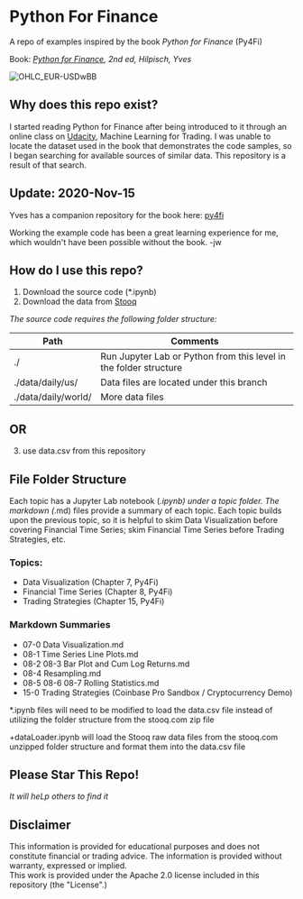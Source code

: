 # Python For Finance
A repo of examples inspired by the book *Python for Finance* (Py4Fi)

Book: *[Python for Finance](https://www.amazon.com/Python-Finance-Mastering-Data-Driven/dp/1492024333/ref=sr_1_3?crid=Q54A45DY5MHP&dchild=1&keywords=python+for+finance+by+yves+hilpisch&qid=1604860574&sprefix=python+for+finance+yves%2Caps%2C196&sr=8-3), 2nd ed, Hilpisch, Yves*

![OHLC_EUR-USDwBB](https://github.com/joe-wojniak/PythonForFinance/blob/main/Data%20Visualization/PFF_Ch7_Fig_7-27_OHLC_EUR-USDwBB.PNG)

## Why does this repo exist?

I started reading Python for Finance after being introduced to it through an online class on [Udacity](https://www.udacity.com/), Machine Learning for Trading.
I was unable to locate the dataset used in the book that demonstrates the code samples, so I began searching for available sources of similar data.
This repository is a result of that search.

## Update: 2020-Nov-15

Yves has a companion repository for the book here:  [py4fi](https://github.com/yhilpisch/py4fi)

Working the example code has been a great learning experience for me, which wouldn't have been possible without the book. -jw

## How do I use this repo?

1. Download the source code (*.ipynb)
2. Download the data from [Stooq](https://stooq.com/db/h/)

*The source code requires the following folder structure:*

| Path | Comments |
| --------- | -------- |
| ./ | Run Jupyter Lab or Python from this level in the folder structure |
| ./data/daily/us/ | Data files are located under this branch |
| ./data/daily/world/ | More data files |

## OR
3. use data.csv from this repository

## File Folder Structure
Each topic has a Jupyter Lab notebook (*.ipynb) under a topic folder.  The markdown (*.md) files provide a summary of each topic.  Each topic builds upon the previous topic, so it is helpful to skim Data Visualization before covering Financial Time Series; skim Financial Time Series before Trading Strategies, etc.

### Topics:
* Data Visualization (Chapter 7, Py4Fi)
* Financial Time Series (Chapter 8, Py4Fi)
* Trading Strategies (Chapter 15, Py4Fi)

### Markdown Summaries
* 07-0 Data Visualization.md
* 08-1 Time Series Line Plots.md
* 08-2 08-3 Bar Plot and Cum Log Returns.md
* 08-4 Resampling.md
* 08-5 08-6 08-7 Rolling Statistics.md
* 15-0 Trading Strategies (Coinbase Pro Sandbox / Cryptocurrency Demo)

*.ipynb files will need to be modified to load the data.csv file instead of utilizing the folder structure from the stooq.com zip file

+dataLoader.ipynb will load the Stooq raw data files from the stooq.com unzipped folder structure and format them into the data.csv file

## Please Star This Repo!
*It will heLp others to find it*

## Disclaimer
This information is provided for educational purposes and does not constitute financial or trading advice.
The information is provided without warranty, expressed or implied.  
This work is provided under the Apache 2.0 license included in this repository (the "License".)
